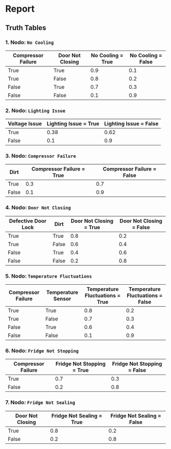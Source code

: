 # Report

## Truth Tables

### 1. Nodo: `No Cooling`

| Compressor Failure | Door Not Closing | No Cooling = True | No Cooling = False |
|--------------------|------------------|-------------------|--------------------|
| True               | True             | 0.9               | 0.1                |
| True               | False            | 0.8               | 0.2                |
| False              | True             | 0.7               | 0.3                |
| False              | False            | 0.1               | 0.9                |

### 2. Nodo: `Lighting Issue`

| Voltage Issue | Lighting Issue = True | Lighting Issue = False |
|---------------|-----------------------|------------------------|
| True          | 0.38                  | 0.62                   |
| False         | 0.1                   | 0.9                    |

### 3. Nodo: `Compressor Failure`

| Dirt | Compressor Failure = True | Compressor Failure = False |
|------|---------------------------|----------------------------|
| True | 0.3                       | 0.7                        |
| False| 0.1                       | 0.9                        |

### 4. Nodo: `Door Not Closing`

| Defective Door Lock | Dirt | Door Not Closing = True | Door Not Closing = False |
|---------------------|------|------------------------|-------------------------|
| True                | True | 0.8                    | 0.2                     |
| True                | False| 0.6                    | 0.4                     |
| False               | True | 0.4                    | 0.6                     |
| False               | False| 0.2                    | 0.8                     |

### 5. Nodo: `Temperature Fluctuations`

| Compressor Failure | Temperature Sensor | Temperature Fluctuations = True | Temperature Fluctuations = False |
|--------------------|--------------------|--------------------------------|---------------------------------|
| True               | True               | 0.8                            | 0.2                             |
| True               | False              | 0.7                            | 0.3                             |
| False              | True               | 0.6                            | 0.4                             |
| False              | False              | 0.1                            | 0.9                             |

### 6. Nodo: `Fridge Not Stopping`

| Compressor Failure | Fridge Not Stopping = True | Fridge Not Stopping = False |
|--------------------|---------------------------|----------------------------|
| True               | 0.7                       | 0.3                        |
| False              | 0.2                       | 0.8                        |

### 7. Nodo: `Fridge Not Sealing`

| Door Not Closing | Fridge Not Sealing = True | Fridge Not Sealing = False |
|------------------|--------------------------|---------------------------|
| True             | 0.8                      | 0.2                       |
| False            | 0.2                      | 0.8                       |
